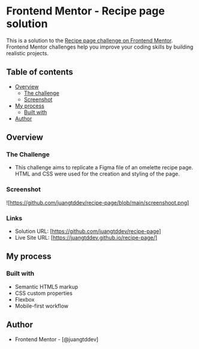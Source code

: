 # Frontend Mentor - Recipe page solution

This is a solution to the [Recipe page challenge on Frontend Mentor](https://www.frontendmentor.io/challenges/recipe-page-KiTsR8QQKm). Frontend Mentor challenges help you improve your coding skills by building realistic projects.

## Table of contents

- [Overview](#overview)
  - [The challenge](#the-challenge)
  - [Screenshot](#screenshot)
- [My process](#my-process)
  - [Built with](#built-with)
- [Author](#author)

## Overview

### The Challenge

- This challenge aims to replicate a Figma file of an omelette recipe page. HTML and CSS were used for the creation and styling of the page.

### Screenshot

![https://github.com/juangtddev/recipe-page/blob/main/screenshoot.png]

### Links

- Solution URL: [https://github.com/juangtddev/recipe-page]
- Live Site URL: [https://juangtddev.github.io/recipe-page/]

## My process

### Built with

- Semantic HTML5 markup
- CSS custom properties
- Flexbox
- Mobile-first workflow

## Author

- Frontend Mentor - [@juangtddev]

